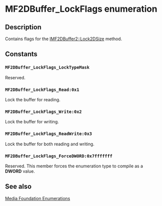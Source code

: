 # MF2DBuffer_LockFlags enumeration

## Description

Contains flags for the [IMF2DBuffer2::Lock2DSize](https://learn.microsoft.com/windows/desktop/api/mfobjects/nf-mfobjects-imf2dbuffer2-lock2dsize) method.

## Constants

### `MF2DBuffer_LockFlags_LockTypeMask`

Reserved.

### `MF2DBuffer_LockFlags_Read:0x1`

Lock the buffer for reading.

### `MF2DBuffer_LockFlags_Write:0x2`

Lock the buffer for writing.

### `MF2DBuffer_LockFlags_ReadWrite:0x3`

Lock the buffer for both reading and writing.

### `MF2DBuffer_LockFlags_ForceDWORD:0x7fffffff`

Reserved. This member forces the enumeration type to compile as a **DWORD** value.

## See also

[Media Foundation Enumerations](https://learn.microsoft.com/windows/desktop/medfound/media-foundation-enumerations)